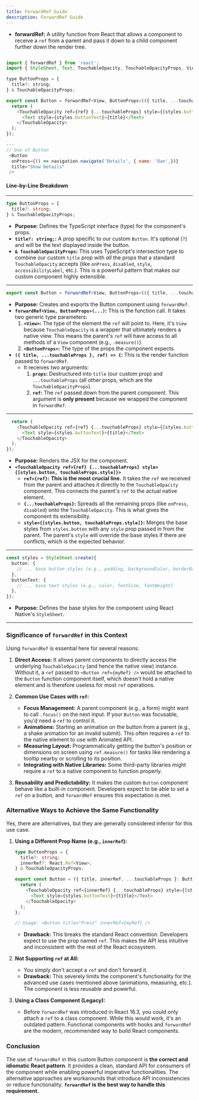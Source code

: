 ```yaml
---
title: ForwardRef Guide
description: ForwardRef Guide
---
```


*   **forwardRef:** A utility function from React that allows a component to receive a `ref` from a parent and pass it down to a child component further down the render tree.



```javascript

import { forwardRef } from 'react';
import { StyleSheet, Text, TouchableOpacity, TouchableOpacityProps, View } from 'react-native';

type ButtonProps = {
  title?: string;
} & TouchableOpacityProps;

export const Button = forwardRef<View, ButtonProps>(({ title, ...touchableProps }, ref) => {
  return (
    <TouchableOpacity ref={ref} {...touchableProps} style={[styles.button, touchableProps.style]}>
      <Text style={styles.buttonText}>{title}</Text>
    </TouchableOpacity>
  );
});

---
// Use of Button
 <Button  
  onPress={() => navigation.navigate('Details', { name: 'Dan',})} 
  title="Show Details" 
 />

```

#### Line-by-Line Breakdown


---

```typescript
type ButtonProps = {
  title?: string;
} & TouchableOpacityProps;
```
*   **Purpose:** Defines the TypeScript interface (type) for the component's props.
*   **`title?: string;`:** A prop specific to our custom `Button`. It's optional (`?`) and will be the text displayed inside the button.
*   **`& TouchableOpacityProps`:** This uses TypeScript's intersection type to combine our custom `title` prop with *all* the props that a standard `TouchableOpacity` accepts (like `onPress`, `disabled`, `style`, `accessibilityLabel`, etc.). This is a powerful pattern that makes our custom component highly extensible.

---

```typescript
export const Button = forwardRef<View, ButtonProps>(({ title, ...touchableProps }, ref) => {
```
*   **Purpose:** Creates and exports the Button component using `forwardRef`.
*   **`forwardRef<View, ButtonProps>(...)`:** This is the function call. It takes two generic type parameters:
    1.  **`<View>`:** The type of the element the `ref` will point to. Here, it's `View` because `TouchableOpacity` is a wrapper that ultimately renders a native view. This means the parent's `ref` will have access to all methods of a `View` component (e.g., `.measure()`).
    2.  **`<ButtonProps>`:** The type of the props the component expects.
*   **`({ title, ...touchableProps }, ref) => {`:** This is the render function passed to `forwardRef`.
    *   It receives two arguments:
        1.  **`props`:** Destructured into `title` (our custom prop) and `...touchableProps` (all other props, which are the `TouchableOpacityProps`).
        2.  **`ref`:** The `ref` passed down from the parent component. This argument is **only present** because we wrapped the component in `forwardRef`.

---

```typescript
  return (
    <TouchableOpacity ref={ref} {...touchableProps} style={[styles.button, touchableProps.style]}>
      <Text style={styles.buttonText}>{title}</Text>
    </TouchableOpacity>
  );
});
```
*   **Purpose:** Renders the JSX for the component.
*   **`<TouchableOpacity ref={ref} {...touchableProps} style={[styles.button, touchableProps.style]}>`**
    *   **`ref={ref}`:** **This is the most crucial line.** It takes the `ref` we received from the parent and attaches it directly to the `TouchableOpacity` component. This connects the parent's `ref` to the actual native element.
    *   **`{...touchableProps}`:** Spreads all the remaining props (like `onPress`, `disabled`) onto the `TouchableOpacity`. This is what gives the component its extensibility.
    *   **`style={[styles.button, touchableProps.style]}`:** Merges the base styles from `styles.button` with any `style` prop passed in from the parent. The parent's `style` will override the base styles if there are conflicts, which is the expected behavior.

---

```typescript
const styles = StyleSheet.create({
  button: {
    // ... base button styles (e.g., padding, backgroundColor, borderRadius)
  },
  buttonText: {
    // ... base text styles (e.g., color, fontSize, fontWeight)
  },
});
```
*   **Purpose:** Defines the base styles for the component using React Native's `StyleSheet`.

---

### Significance of `forwardRef` in this Context

Using `forwardRef` is essential here for several reasons:

1.  **Direct Access:** It allows parent components to directly access the underlying `TouchableOpacity` (and hence the native view) instance. Without it, a `ref` passed to `<Button ref={myRef} />` would be attached to the `Button` function component itself, which doesn't hold a native element and is therefore useless for most `ref` operations.

2.  **Common Use Cases with `ref`:**
    *   **Focus Management:** A parent component (e.g., a form) might want to call `.focus()` on the next input. If your `Button` was focusable, you'd need a `ref` to control it.
    *   **Animations:** Starting an animation on the button from a parent (e.g., a shake animation for an invalid submit). This often requires a `ref` to the native element to use with Animated API.
    *   **Measuring Layout:** Programmatically getting the button's position or dimensions on screen using `ref.measure()` for tasks like rendering a tooltip nearby or scrolling to its position.
    *   **Integrating with Native Libraries:** Some third-party libraries might require a `ref` to a native component to function properly.

3.  **Reusability and Predictability:** It makes the custom `Button` component behave like a built-in component. Developers expect to be able to set a `ref` on a button, and `forwardRef` ensures this expectation is met.

### Alternative Ways to Achieve the Same Functionality

Yes, there are alternatives, but they are generally considered inferior for this use case.

1.  **Using a Different Prop Name (e.g., `innerRef`):**
    ```typescript
    type ButtonProps = {
      title?: string;
      innerRef?: React.Ref<View>;
    } & TouchableOpacityProps;

    export const Button = ({ title, innerRef, ...touchableProps }: ButtonProps) => {
      return (
        <TouchableOpacity ref={innerRef} {...touchableProps} style={[styles.button, touchableProps.style]}>
          <Text style={styles.buttonText}>{title}</Text>
        </TouchableOpacity>
      );
    };

    // Usage: <Button title="Press" innerRef={myRef} />
    ```
    *   **Drawback:** This breaks the standard React convention. Developers expect to use the prop named `ref`. This makes the API less intuitive and inconsistent with the rest of the React ecosystem.

2.  **Not Supporting `ref` at All:**
    *   You simply don't accept a `ref` and don't forward it.
    *   **Drawback:** This severely limits the component's functionality for the advanced use cases mentioned above (animations, measuring, etc.). The component is less reusable and powerful.

3.  **Using a Class Component (Legacy):**
    *   Before `forwardRef` was introduced in React 16.3, you could only attach a `ref` to a class component. While this would work, it's an outdated pattern. Functional components with hooks and `forwardRef` are the modern, recommended way to build React components.

### Conclusion

The use of `forwardRef` in this custom Button component is **the correct and idiomatic React pattern**. It provides a clean, standard API for consumers of the component while enabling powerful imperative functionalities. The alternative approaches are workarounds that introduce API inconsistencies or reduce functionality. **`forwardRef` is the best way to handle this requirement.**